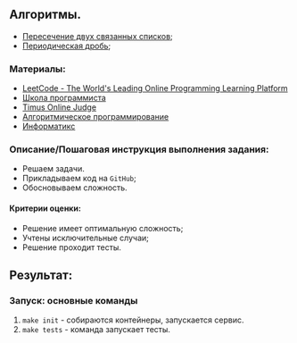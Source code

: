 ## Алгоритмы.
- [Пересечение двух связанных списков](https://leetcode.com/problems/intersection-of-two-linked-lists/);
- [Периодическая дробь](https://leetcode.com/problems/fraction-to-recurring-decimal/);

### Материалы:
- [LeetCode - The World's Leading Online Programming Learning Platform](https://leetcode.com/)
- [Школа программиста](https://acmp.ru/)
- [Timus Online Judge](https://timus.online/)
- [Алгоритмическое программирование](https://algoprog.ru/)
- [Информатикс](https://informatics.msk.ru/)

### Описание/Пошаговая инструкция выполнения задания:
- Решаем задачи.
- Прикладываем код на `GitHub`;
- Обосновываем сложность.

#### Критерии оценки:
- Решение имеет оптимальную сложность;
- Учтены исключительные случаи;
- Решение проходит тесты.

## Результат:
### Запуск: основные команды
1. `make init` - собираются контейнеры, запускается сервис.
2. `make tests` - команда запускает тесты. 
